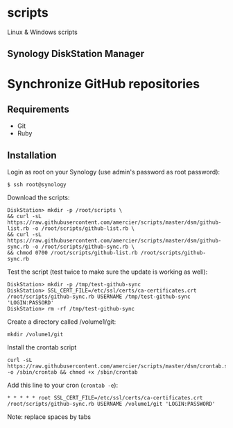 scripts
=======

Linux &amp; Windows scripts

Synology DiskStation Manager
----------------------------

# Synchronize GitHub repositories

## Requirements

- Git
- Ruby

## Installation

Login as root on your Synology (use admin's password as root password):

    $ ssh root@synology

Download the scripts:

    DiskStation> mkdir -p /root/scripts \
    && curl -sL https://raw.githubusercontent.com/amercier/scripts/master/dsm/github-list.rb -o /root/scripts/github-list.rb \
    && curl -sL https://raw.githubusercontent.com/amercier/scripts/master/dsm/github-sync.rb -o /root/scripts/github-sync.rb \
    && chmod 0700 /root/scripts/github-list.rb /root/scripts/github-sync.rb

Test the script (test twice to make sure the update is working as well):

    DiskStation> mkdir -p /tmp/test-github-sync
    DiskStation> SSL_CERT_FILE=/etc/ssl/certs/ca-certificates.crt /root/scripts/github-sync.rb USERNAME /tmp/test-github-sync 'LOGIN:PASSORD'
    DiskStation> rm -rf /tmp/test-github-sync

Create a directory called /volume1/git:

    mkdir /volume1/git

Install the crontab script

    curl -sL https://raw.githubusercontent.com/amercier/scripts/master/dsm/crontab.sh -o /sbin/crontab && chmod +x /sbin/crontab

Add this line to your cron (`crontab -e`):

    * * * * * root SSL_CERT_FILE=/etc/ssl/certs/ca-certificates.crt /root/scripts/github-sync.rb USERNAME /volume1/git 'LOGIN:PASSWORD'

Note: replace spaces by tabs
